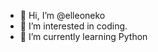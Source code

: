 - 👋 Hi, I’m @elleoneko
- 👀 I’m interested in coding.
- 🌱 I’m currently learning Python

<!---
elleoneko/elleoneko is a ✨ special ✨ repository because its `README.md` (this file) appears on your GitHub profile.
You can click the Preview link to take a look at your changes.
--->
